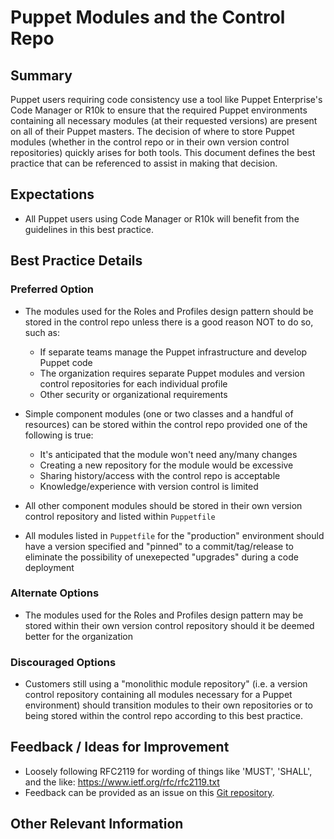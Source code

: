 # Puppet Modules and the Control Repo

## Summary

Puppet users requiring code consistency use a tool like Puppet Enterprise's Code
Manager or R10k to ensure that the required Puppet environments containing all
necessary modules (at their requested versions) are present on all of their
Puppet masters. The decision of where to store Puppet modules (whether in the
control repo or in their own version control repositories) quickly arises for
both tools. This document defines the best practice that can be referenced to
assist in making that decision.

## Expectations

* All Puppet users using Code Manager or R10k will benefit from the guidelines
  in this best practice.


## Best Practice Details

### Preferred Option

* The modules used for the Roles and Profiles design pattern should be stored in
  the control repo unless there is a good reason NOT to do so, such as:
    - If separate teams manage the Puppet infrastructure and develop Puppet code
    - The organization requires separate Puppet modules and version control
      repositories for each individual profile
    - Other security or organizational requirements

* Simple component modules (one or two classes and a handful of resources) can
  be stored within the control repo provided one of the following is true:
    - It's anticipated that the module won't need any/many changes
    - Creating a new repository for the module would be excessive
    - Sharing history/access with the control repo is acceptable
    - Knowledge/experience with version control is limited

* All other component modules should be stored in their own version control
  repository and listed within `Puppetfile`

* All modules listed in `Puppetfile` for the "production" environment should
  have a version specified and "pinned" to a commit/tag/release to eliminate the
possibility of unexepected "upgrades" during a code deployment


### Alternate Options

* The modules used for the Roles and Profiles design pattern may be stored
  within their own version control repository should it be deemed better for the
organization

### Discouraged Options

* Customers still using a "monolithic module repository" (i.e. a version control
  repository containing all modules necessary for a Puppet environment) should
transition modules to their own repositories or to being stored within the
control repo according to this best practice.


## Feedback / Ideas for Improvement

* Loosely following RFC2119 for wording of things like 'MUST', 'SHALL', and the
  like: https://www.ietf.org/rfc/rfc2119.txt
* Feedback can be provided as an issue on this [Git
  repository](https://github.com/puppetlabs/best-practices/issues).

## Other Relevant Information
